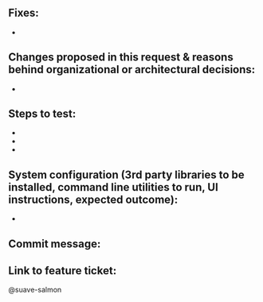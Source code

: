 Fixes:
-
-

Changes proposed in this request & reasons behind organizational or architectural decisions:
-
-

Steps to test:
-
-
-
-

System configuration (3rd party libraries to be installed, command line utilities to run, UI instructions, expected outcome):
-
-

Commit message:
-

Link to feature ticket:
-

@suave-salmon
